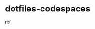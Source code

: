 # dotfiles-codespaces

[ref](https://docs.github.com/en/codespaces/setting-your-user-preferences/personalizing-github-codespaces-for-your-account#dotfiles)
